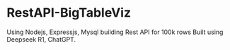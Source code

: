 ﻿# RestAPI-BigTableViz
 Using Nodejs, Expressjs, Mysql building Rest API for 100k rows
 Built using Deepseek R1, ChatGPT.
